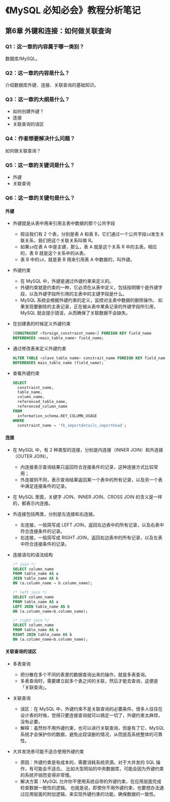 # 《MySQL 必知必会》教程分析笔记

## 第6章 外键和连接：如何做关联查询

### Q1：这一章的内容属于哪一类别？

数据库/MySQL。

### Q2：这一章的内容是什么？

介绍数据库外键、连接、关联查询的基础知识。

### Q3：这一章的大纲是什么？

- 如何创建外键？
- 连接
- 关联查询的误区

### Q4：作者想要解决什么问题？

如何做关联查询？

### Q5：这一章的关键词是什么？

- 外键
- 关联查询

### Q6：这一章的关键句是什么？

#### 外键

- 外键就是从表中用来引用主表中数据的那个公共字段
  - 假设我们有 2 个表，分别是表 A 和表 B，它们通过一个公共字段`id`发生关联关系，我们把这个关联关系叫做 R。
  - 如果`id`在表 A 中是主键，那么，表 A 就是这个关系 R 中的主表。相应的，表 B 就是这个关系中的从表。
  - 表 B 中的`id`，就是表 B 用来引用表 A 中数据的，叫外键。

- 外键约束
  - 在 MySQL 中，外键是通过外键约束来定义的。
  - 外键约束就是约束的一种，它必须在从表中定义，包括指明哪个是外键字段，以及外键字段所引用的主表中的主键字段是什么。
  - MySQL 系统会根据外键约束的定义，监控对主表中数据的删除操作。
    如果发现要删除的主表记录，正在被从表中某条记录的外键字段所引用，MySQL 就会提示错误，从而确保了关联数据不会缺失。

- 在创建表的时候定义外键约束

  ```sql
  [CONSTRAINT <foreign_constraint_name>] FOREIGN KEY field_name
  REFERENCES <main_table_name> field_name;
  ```

- 通过修改表来定义外键约束

  ```sql
  ALTER TABLE <slave_table_name> constrait_name FOREIGN KEY field_name
  REFERENCES main_table_name (field_name);
  ```

- 查看外键约束

  ```sql
  SELECT
    constraint_name,
    table_name,
    column_name,
    referenced_table_name,
    referenced_column_name
  FROM
    information_schema.KEY_COLUMN_USAGE
  WHERE
    constraint_name = 'fk_importdetails_importhead';
  ```

#### 连接

- 在 MySQL 中，有 2 种类型的连接，分别是内连接（INNER JOIN）和外连接（OUTER JOIN）。
  - 内连接表示查询结果只返回符合连接条件的记录，这种连接方式比较常用；
  - 外连接则不同，表示查询结果返回某一个表中的所有记录，以及另一个表中满足连接条件的记录。

- 在 MySQL 里面，关键字 JOIN、INNER JOIN、CROSS JOIN 的含义是一样的，都表示内连接。

- 外连接包括两类，分别是左连接和右连接。
  - 左连接，一般简写成 LEFT JOIN，返回左边表中的所有记录，以及右表中符合连接条件的记录。
  - 右连接，一般简写成 RIGHT JOIN，返回右边表中的所有记录，以及左表中符合连接条件的记录。

- 连接语句的语法结构

  ```sql
  /* join */
  SELECT column_name
  FROM table_name AS a
  JOIN table_name AS b
  ON (a.column_name = b.column_name);

  /* left join */
  SELECT column_name
  FROM table_name AS a
  LEFT JOIN table_name AS b
  ON (a.column_name=b.column_name);

  /* right join */
  SELECT column_name
  FROM table_name AS a
  RIGHT JOIN table_name AS b
  ON (a.column_name=b.column_name);
  ```

#### 关联查询的误区

- 多表查询
  - 把分散在多个不同的表里的数据查询出来的操作，就是多表查询。
  - 多表查询时，需要建立起多个表之间的关联，然后才能去查询，这便是「关联查询」。

- 关联查询
  - 误区：在 MySQL 中，外键约束不是关联查询的必要条件。很多人往往在设计表的时候，觉得只要连接查询就可以搞定一切了，外键约束太麻烦，没有必要。
  - 解释：虽然你不用外键约束，也可以进行关联查询，但是有了它，MySQL 系统才会保护你的数据，避免出现误删的情况，从而提高系统整体的可靠性。

- 大并发场景可能不适合使用外键约束
  - 原因：外键约束是有成本的，需要消耗系统资源。对于大并发的 SQL 操作，有可能会不适合。
    比如大型网站的中央数据库，可能会因为外键约束的系统开销而变得非常慢。
  - 解决方案：MySQL 允许你不使用系统自带的外键约束，在应用层面完成检查数据一致性的逻辑。
    也就是说，即使你不用外键约束，也要想办法通过应用层面的附加逻辑，来实现外键约束的功能，确保数据的一致性。
